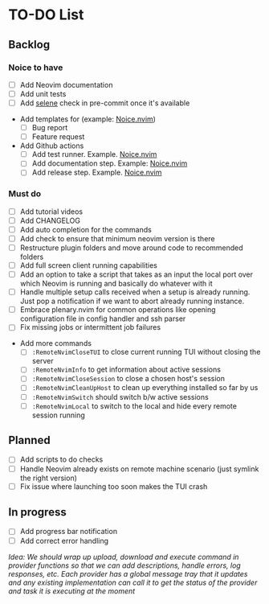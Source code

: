 # TO-DO List

## Backlog

### Noice to have

- [ ] Add Neovim documentation
- [ ] Add unit tests
- [ ] Add [selene](https://github.com/Kampfkarren/selene/pull/541) check in
pre-commit once it's available
- Add templates for (example: [Noice.nvim](https://github.com/folke/noice.nvim/tree/main/.github/ISSUE_TEMPLATE))
  - [ ] Bug report
  - [ ] Feature request
- Add Github actions
  - [ ] Add test runner. Example. [Noice.nvim](https://github.com/folke/noice.nvim/blob/main/.github/workflows/ci.yml)
  - [ ] Add documentation step. Example: [Noice.nvim](https://github.com/folke/noice.nvim/blob/main/.github/workflows/ci.yml#L29-L48)
  - [ ] Add release step. Example. [Noice.nvim](https://github.com/folke/noice.nvim/blob/main/.github/workflows/ci.yml)

### Must do

- [ ] Add tutorial videos
- [ ] Add CHANGELOG
- [ ] Add auto completion for the commands
- [ ] Add check to ensure that minimum neovim version is there
- [ ] Restructure plugin folders and move around code to recommended folders
- [ ] Add full screen client running capabilities
- [ ] Add an option to take a script that takes as an input the local port over
which Neovim is running and basically do whatever with it
- [ ] Handle multiple setup calls received when a setup is already running. Just
pop a notification if we want to abort already running instance.
- [ ] Embrace plenary.nvim for common operations like opening configuration file
in config handler and ssh parser
- [ ] Fix missing jobs or intermittent job failures
- Add more commands
  - [ ] `:RemoteNvimCloseTUI` to close current running TUI without closing the server
  - [ ] `:RemoteNvimInfo` to get information about active sessions
  - [ ] `:RemoteNvimCloseSession` to close a chosen host's session
  - [ ] `:RemoteNvimCleanUpHost` to clean up everything installed so far by us
  - [ ] `:RemoteNvimSwitch` should switch b/w active sessions
  - [ ] `:RemoteNvimLocal` to switch to the local and hide every remote session running

## Planned

- [ ] Add scripts to do checks
- [ ] Handle Neovim already exists on remote machine scenario (just
symlink the right version)
- [ ] Fix issue where launching too soon makes the TUI crash

## In progress

- [ ] Add progress bar notification
- [ ] Add correct error handling

*Idea: We should wrap up upload, download and execute command in provider functions
so that we can add descriptions, handle errors, log responses, etc. Each provider
has a global message tray that it updates and any existing implementation can call
it to get the status of the provider and task it is executing at the moment*

